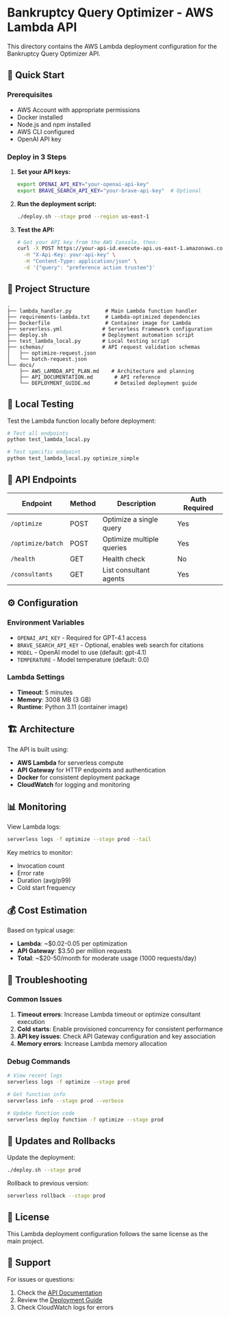 # Bankruptcy Query Optimizer - AWS Lambda API

This directory contains the AWS Lambda deployment configuration for the Bankruptcy Query Optimizer API.

## 🚀 Quick Start

### Prerequisites
- AWS Account with appropriate permissions
- Docker installed
- Node.js and npm installed
- AWS CLI configured
- OpenAI API key

### Deploy in 3 Steps

1. **Set your API keys:**
   ```bash
   export OPENAI_API_KEY="your-openai-api-key"
   export BRAVE_SEARCH_API_KEY="your-brave-api-key"  # Optional
   ```

2. **Run the deployment script:**
   ```bash
   ./deploy.sh --stage prod --region us-east-1
   ```

3. **Test the API:**
   ```bash
   # Get your API key from the AWS Console, then:
   curl -X POST https://your-api-id.execute-api.us-east-1.amazonaws.com/prod/optimize \
     -H "X-Api-Key: your-api-key" \
     -H "Content-Type: application/json" \
     -d '{"query": "preference action trustee"}'
   ```

## 📁 Project Structure

```
.
├── lambda_handler.py           # Main Lambda function handler
├── requirements-lambda.txt     # Lambda-optimized dependencies
├── Dockerfile                  # Container image for Lambda
├── serverless.yml             # Serverless Framework configuration
├── deploy.sh                  # Deployment automation script
├── test_lambda_local.py       # Local testing script
├── schemas/                   # API request validation schemas
│   ├── optimize-request.json
│   └── batch-request.json
└── docs/
    ├── AWS_LAMBDA_API_PLAN.md    # Architecture and planning
    ├── API_DOCUMENTATION.md       # API reference
    └── DEPLOYMENT_GUIDE.md        # Detailed deployment guide
```

## 🧪 Local Testing

Test the Lambda function locally before deployment:

```bash
# Test all endpoints
python test_lambda_local.py

# Test specific endpoint
python test_lambda_local.py optimize_simple
```

## 🔑 API Endpoints

| Endpoint | Method | Description | Auth Required |
|----------|--------|-------------|---------------|
| `/optimize` | POST | Optimize a single query | Yes |
| `/optimize/batch` | POST | Optimize multiple queries | Yes |
| `/health` | GET | Health check | No |
| `/consultants` | GET | List consultant agents | Yes |

## ⚙️ Configuration

### Environment Variables
- `OPENAI_API_KEY` - Required for GPT-4.1 access
- `BRAVE_SEARCH_API_KEY` - Optional, enables web search for citations
- `MODEL` - OpenAI model to use (default: gpt-4.1)
- `TEMPERATURE` - Model temperature (default: 0.0)

### Lambda Settings
- **Timeout**: 5 minutes
- **Memory**: 3008 MB (3 GB)
- **Runtime**: Python 3.11 (container image)

## 🏗️ Architecture

The API is built using:
- **AWS Lambda** for serverless compute
- **API Gateway** for HTTP endpoints and authentication
- **Docker** for consistent deployment package
- **CloudWatch** for logging and monitoring

## 📊 Monitoring

View Lambda logs:
```bash
serverless logs -f optimize --stage prod --tail
```

Key metrics to monitor:
- Invocation count
- Error rate
- Duration (avg/p99)
- Cold start frequency

## 💰 Cost Estimation

Based on typical usage:
- **Lambda**: ~$0.02-0.05 per optimization
- **API Gateway**: $3.50 per million requests
- **Total**: ~$20-50/month for moderate usage (1000 requests/day)

## 🚨 Troubleshooting

### Common Issues

1. **Timeout errors**: Increase Lambda timeout or optimize consultant execution
2. **Cold starts**: Enable provisioned concurrency for consistent performance
3. **API key issues**: Check API Gateway configuration and key association
4. **Memory errors**: Increase Lambda memory allocation

### Debug Commands

```bash
# View recent logs
serverless logs -f optimize --stage prod

# Get function info
serverless info --stage prod --verbose

# Update function code
serverless deploy function -f optimize --stage prod
```

## 🔄 Updates and Rollbacks

Update the deployment:
```bash
./deploy.sh --stage prod
```

Rollback to previous version:
```bash
serverless rollback --stage prod
```

## 📝 License

This Lambda deployment configuration follows the same license as the main project.

## 🤝 Support

For issues or questions:
1. Check the [API Documentation](API_DOCUMENTATION.md)
2. Review the [Deployment Guide](DEPLOYMENT_GUIDE.md)
3. Check CloudWatch logs for errors